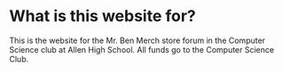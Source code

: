 # What is this website for?
This is the website for the Mr. Ben Merch store forum in the Computer Science club at Allen High School. All funds go to the Computer Science Club.
